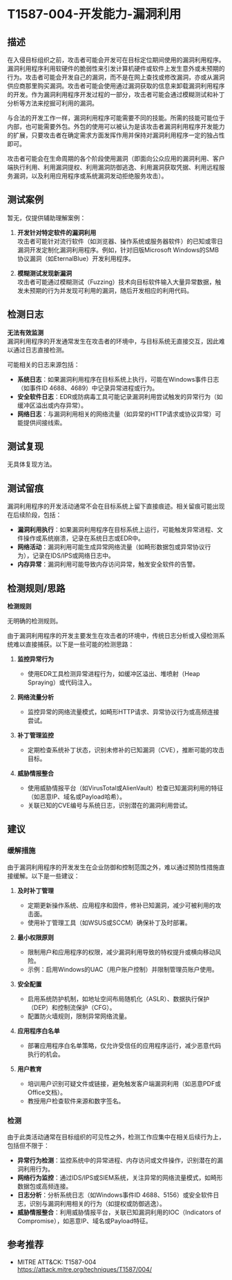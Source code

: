 # T1587-004-开发能力-漏洞利用

## 描述

在入侵目标组织之前，攻击者可能会开发可在目标定位期间使用的漏洞利用程序。漏洞利用程序利用软硬件的脆弱性来引发计算机硬件或软件上发生意外或未预期的行为。攻击者可能会开发自己的漏洞，而不是在网上查找或修改漏洞，亦或从漏洞供应商那里购买漏洞。攻击者可能会使用通过漏洞获取的信息来卸载漏洞利用程序的开发。作为漏洞利用程序开发过程的一部分，攻击者可能会通过模糊测试和补丁分析等方法来挖掘可利用的漏洞。

与合法的开发工作一样，漏洞利用程序可能需要不同的技能。所需的技能可能位于内部，也可能需要外包。外包的使用可以被认为是该攻击者漏洞利用程序开发能力的扩展，只要攻击者在确定需求方面发挥作用并保持对漏洞利用程序一定的独占性即可。

攻击者可能会在生命周期的各个阶段使用漏洞（即面向公众应用的漏洞利用、客户端执行利用、利用漏洞提权、利用漏洞防御逃逸、利用漏洞获取凭据、利用远程服务漏洞，以及利用应用程序或系统漏洞发动拒绝服务攻击）。

## 测试案例

暂无，仅提供辅助理解案例：

1. **开发针对特定软件的漏洞利用**  
   攻击者可能针对流行软件（如浏览器、操作系统或服务器软件）的已知或零日漏洞开发定制化漏洞利用程序。例如，针对旧版Microsoft Windows的SMB协议漏洞（如EternalBlue）开发利用程序。

2. **模糊测试发现新漏洞**  
   攻击者可能通过模糊测试（Fuzzing）技术向目标软件输入大量异常数据，触发未预期的行为并发现可利用的漏洞，随后开发相应的利用代码。

## 检测日志

**无法有效监测**  
漏洞利用程序的开发通常发生在攻击者的环境中，与目标系统无直接交互，因此难以通过日志直接检测。

可能相关的日志来源包括：

- **系统日志**：如果漏洞利用程序在目标系统上执行，可能在Windows事件日志（如事件ID 4688、4689）中记录异常进程或行为。
- **安全软件日志**：EDR或防病毒工具可能记录漏洞利用尝试触发的异常行为（如缓冲区溢出或内存异常）。
- **网络日志**：与漏洞利用相关的网络流量（如异常的HTTP请求或协议异常）可能提供间接线索。

## 测试复现

无具体复现方法。 

## 测试留痕

漏洞利用程序的开发活动通常不会在目标系统上留下直接痕迹。相关留痕可能出现在后续阶段，包括：

- **漏洞利用执行**：如果漏洞利用程序在目标系统上运行，可能触发异常进程、文件操作或系统崩溃，记录在系统日志或EDR中。
- **网络活动**：漏洞利用可能生成异常网络流量（如畸形数据包或异常协议行为），记录在IDS/IPS或网络日志中。
- **内存异常**：漏洞利用可能导致内存访问异常，触发安全软件的告警。

## 检测规则/思路

**检测规则**  

无明确的检测规则。

由于漏洞利用程序的开发主要发生在攻击者的环境中，传统日志分析或入侵检测系统难以直接捕获。以下是一些可能的检测思路：

1. **监控异常行为**  
   - 使用EDR工具检测异常进程行为，如缓冲区溢出、堆喷射（Heap Spraying）或代码注入。  

2. **网络流量分析**  
   - 监控异常的网络流量模式，如畸形HTTP请求、异常协议行为或高频连接尝试。  

3. **补丁管理监控**  
   - 定期检查系统补丁状态，识别未修补的已知漏洞（CVE），推断可能的攻击目标。  

4. **威胁情报整合**  
   - 使用威胁情报平台（如VirusTotal或AlienVault）检查已知漏洞利用的特征（如恶意IP、域名或Payload哈希）。  
   - 关联已知的CVE编号与系统日志，识别潜在的漏洞利用尝试。

## 建议

### 缓解措施

由于漏洞利用程序的开发发生在企业防御和控制范围之外，难以通过预防性措施直接缓解。以下是一些建议：

1. **及时补丁管理**  
   - 定期更新操作系统、应用程序和固件，修补已知漏洞，减少可被利用的攻击面。  
   - 使用补丁管理工具（如WSUS或SCCM）确保补丁及时部署。

2. **最小权限原则**  
   - 限制用户和应用程序的权限，减少漏洞利用导致的特权提升或横向移动风险。  
   - 示例：启用Windows的UAC（用户账户控制）并限制管理员账户使用。

3. **安全配置**  
   - 启用系统防护机制，如地址空间布局随机化（ASLR）、数据执行保护（DEP）和控制流保护（CFG）。  
   - 配置防火墙规则，限制异常网络流量。

4. **应用程序白名单**  
   - 部署应用程序白名单策略，仅允许受信任的应用程序运行，减少恶意代码执行的机会。  

5. **用户教育**  
   - 培训用户识别可疑文件或链接，避免触发客户端漏洞利用（如恶意PDF或Office文档）。  
   - 教授用户检查软件来源和数字签名。

### 检测

由于此类活动通常在目标组织的可见性之外，检测工作应集中在相关后续行为上，包括但不限于： 

- **异常行为检测**：监控系统中的异常进程、内存访问或文件操作，识别潜在的漏洞利用行为。  
- **网络行为监控**：通过IDS/IPS或SIEM系统，关注异常的网络流量模式，如畸形数据包或高频连接。  
- **日志分析**：分析系统日志（如Windows事件ID 4688、5156）或安全软件日志，识别与漏洞利用相关的行为（如提权或防御逃逸）。  
- **威胁情报整合**：利用威胁情报平台，关联已知漏洞利用的IOC（Indicators of Compromise），如恶意IP、域名或Payload特征。

## 参考推荐

- MITRE ATT&CK: T1587-004  
  <https://attack.mitre.org/techniques/T1587/004/>